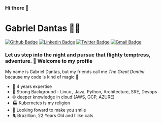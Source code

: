 ### Hi there 👋

# Gabriel Dantas :man_technologist:

[![Github Badge](https://img.shields.io/badge/-Github-000?style=flat-square&logo=Github&logoColor=white&link=https://github.com/romuloscampini)](https://github.com/gabdants)
[![Linkedin Badge](https://img.shields.io/badge/-LinkedIn-blue?style=flat-square&logo=Linkedin&logoColor=white&link=https://www.linkedin.com/in/gabriel-dantas/)](https://www.linkedin.com/in/gabriel-dantas/)
[![Twitter Badge](https://img.shields.io/badge/-Twitter-1ca0f1?style=flat-square&labelColor=1ca0f1&logo=twitter&logoColor=white&link=https://twitter.com/o_homem_de_jah)](https://twitter.com/o_homem_de_jah)
[![Gmail Badge](https://img.shields.io/badge/-Gmail-c14438?style=flat-square&logo=Gmail&logoColor=white&link=mailto:romulo@scampini.com.br)](mailto:gab.dantas55@gmail.com)

### Let us step into the night and pursue that flighty temptress, adventure. :roller_coaster: Welcome to my profile

My name is Gabriel Dantas, but my friends call me *The Great Dantini* because my code is kind of magic 🧙

 - :dash: 4 years expertise 
 - :busts_in_silhouette: Strong Background - Linux , Java, Python, Architecture, SRE, Devops
 - :globe_with_meridians: deeper knowledge in cloud (AWS, GCP, AZURE)
 - 🏭 Kubernetes is my religion
 - :volcano: Looking foward to make you smile 
 - 🐈 Brazillian, 22 Years Old and I like cats
 
<!--
**gabdants/gabdants** is a ✨ _special_ ✨ repository because its `README.md` (this file) appears on your GitHub profile.

Here are some ideas to get you started:

- 🔭 I’m currently working on ...
- 🌱 I’m currently learning ...
- 👯 I’m looking to collaborate on ...
- 🤔 I’m looking for help with ...
- 💬 Ask me about ...
- 📫 How to reach me: ...
- 😄 Pronouns: ...
- ⚡ Fun fact: ...
-->

